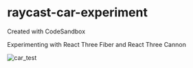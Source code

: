 # raycast-car-experiment
Created with CodeSandbox

Experimenting with React Three Fiber and React Three Cannon 

![car_test](https://user-images.githubusercontent.com/37863665/135091020-8a428493-8862-4884-8796-6e2b267138d6.gif)

